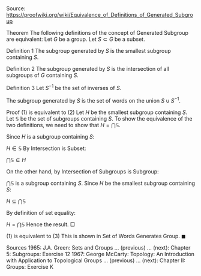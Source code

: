 # 

Source: https://proofwiki.org/wiki/Equivalence_of_Definitions_of_Generated_Subgroup



Theorem
The following definitions of the concept of Generated Subgroup are equivalent:
Let $G$ be a group.
Let $S \subset G$ be a subset.

Definition 1
The subgroup generated by $S$ is the smallest subgroup containing $S$.

Definition 2
The subgroup generated by $S$ is the intersection of all subgroups of $G$ containing $S$.

Definition 3
Let $S^{-1}$ be the set of inverses of $S$.

The subgroup generated by $S$ is the set of words on the union $S \cup S^{-1}$.


Proof
$(1)$ is equivalent to $(2)$
Let $H$ be the smallest subgroup containing $S$.
Let $\mathbb S$ be the set of subgroups containing $S$.
To show the equivalence of the two definitions, we need to show that $H = \bigcap \mathbb S$.

Since $H$ is a subgroup containing $S$:

$H \in \mathbb S$
By Intersection is Subset:

$\bigcap \mathbb S \subseteq H$

On the other hand, by Intersection of Subgroups is Subgroup:

$\bigcap \mathbb S$ is a subgroup containing $S$.
Since $H$ be the smallest subgroup containing $S$:

$H \subseteq \bigcap \mathbb S$

By definition of set equality:

$H = \bigcap \mathbb S$
Hence the result.
$\Box$


$(1)$ is equivalent to $(3)$
This is shown in Set of Words Generates Group.
$\blacksquare$


Sources
1965: J.A. Green: Sets and Groups ... (previous) ... (next): Chapter $5$: Subgroups: Exercise $12$
1967: George McCarty: Topology: An Introduction with Application to Topological Groups ... (previous) ... (next): Chapter $\text{II}$: Groups: Exercise $\text{K}$




